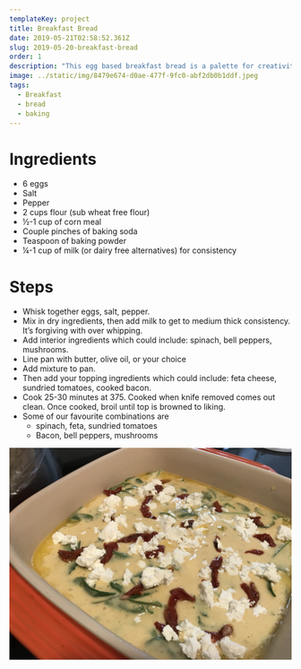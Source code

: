 ```yaml
---
templateKey: project
title: Breakfast Bread
date: 2019-05-21T02:58:52.361Z
slug: 2019-05-20-breakfast-bread
order: 1
description: "This egg based breakfast bread is a palette for creativity. "
image: ../static/img/8479e674-d0ae-477f-9fc0-abf2db0b1ddf.jpeg
tags:
  - Breakfast
  - bread
  - baking
---
```


# Ingredients

- 6 eggs
- Salt
- Pepper
- 2 cups flour (sub wheat free flour)
- ½-1 cup of corn meal
- Couple pinches of baking soda
- Teaspoon of baking powder
- ¼-1 cup of milk (or dairy free alternatives) for consistency

# Steps

- Whisk together eggs, salt, pepper.
- Mix in dry ingredients, then add milk to get to medium thick consistency. It’s forgiving with over whipping.
- Add interior ingredients which could include: spinach, bell peppers, mushrooms.
- Line pan with butter, olive oil, or your choice
- Add mixture to pan.
- Then add your topping ingredients which could include: feta cheese, sundried tomatoes, cooked bacon.
- Cook 25-30 minutes at 375. Cooked when knife removed comes out clean. Once cooked, broil until top is browned to liking.
- Some of our favourite combinations are
  - spinach, feta, sundried tomatoes
  - Bacon, bell peppers, mushrooms

![Making breakfast bread](/img/0f52173f-bfe1-4536-82e1-5dc256788d96.jpeg)
